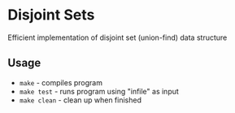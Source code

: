 # Disjoint Sets
Efficient implementation of disjoint set (union-find) data structure

## Usage
* `make` - compiles program
* `make test` - runs program using "infile" as input
* `make clean` - clean up when finished
